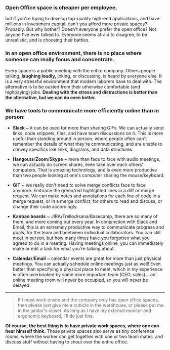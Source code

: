 ### Open Office space is cheaper per employee, 
but if you're trying to develop top-quality high-end applications, and have millions in investment capital, can't you afford more private spaces? Probably. But why bother? Doesn't everyone prefer the open office? Not anyone I've ever talked to. Everyone seems afraid to disagree, to be unrealistic, and is choosing their battles.

### In an open office environment, there is no place where someone can really focus and concentrate.
 Every space is a public meeting with the entire company. Others people talking, **laughing loudly,** joking, or discussing, is heard by everyone else. It is a very stressful environment that modern laborers have to deal with. The alternative is to be ousted from their otherwise comfortable (and highpaying) jobs. **Dealing with the stress and distractions is better than the alternative, but we can do even better.**

### We have tools to communicate more efficiently online than in person:

* **Slack** ~ it can be used for more than sharing GIFs. We can actually send links, code snippets, files, and have team discussions on it. This is more useful than standing around in person, where people often can't remember the details of what they're communicating, and are unable to convey specifics like links, diagrams, and data structures.

* **Hangouts**/**Zoom**/**Skype** ~ more than face to face with audio meetings, we can actually do screen shares, even take over each others' computers. That is amazing technology, and is even more productive than two people looking at one's computer sharing the mouse/keyboard.

* **GIT** ~ we really don't need to solve merge conflicts face to face anymore. Embrace the green/red highlighted lines in a diff or merge request. We can make notes and annotations for each line of code in a merge request, or in a merge conflict, for others to read and discuss, or change their code accordingly.

* **Kanban boards** ~ JIRA/Trello/Asana/Basecamp, there are so many of them, and more coming out every year. In conjunction with Slack and Email, this is an extremely productive way to communicate progress and goals, for the team and beetween individual collaborators. You can still meet in person, but how many times have you forgotten what you agreed to do in a meeting. Having meetings online, you can immediately make or edit a task for what you're talking about.     

* **Calendar**/**Email** ~ calendar events are great for more than just physical meetings. You can actually schedule online meetings just as well! Even better than specifying a physical place to meet, which in my experience is often overbooked by some more important team (CEO, sales)... an online meeting room will never be occupied, so you will never be delayed.

----

> If I must work onsite and the company only has open office spaces, then please just give me a cubicle in the warehouse, or please put me in the janitor's closet. As long as I have my external monitor and ergonomic keyboard, I'll do just fine.

**Of course, the best thing is to have private work spaces, where one can hear himself think.** These private spaces also serve as tiny conference rooms, where the worker can get together with one or two team mates, and discuss stuff without having to shout over the entire office. 

